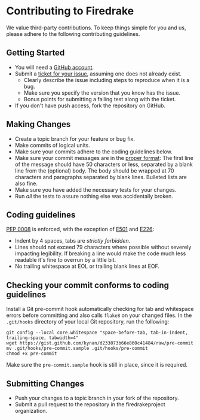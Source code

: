 # Contributing to Firedrake

We value third-party contributions. To keep things simple for you and us,
please adhere to the following contributing guidelines.

## Getting Started

* You will need a [GitHub account](https://github.com/signup/free).
* Submit a [ticket for your issue][0], assuming one does not already exist.
  * Clearly describe the issue including steps to reproduce when it is a bug.
  * Make sure you specify the version that you know has the issue.
  * Bonus points for submitting a failing test along with the ticket.
* If you don't have push access, fork the repository on GitHub.

## Making Changes

* Create a topic branch for your feature or bug fix.
* Make commits of logical units.
* Make sure your commits adhere to the coding guidelines below.
* Make sure your commit messages are in the [proper format][1]: The first line
  of the message should have 50 characters or less, separated by a blank line
  from the (optional) body. The body should be wrapped at 70 characters and
  paragraphs separated by blank lines. Bulleted lists are also fine.
* Make sure you have added the necessary tests for your changes.
* Run _all_ the tests to assure nothing else was accidentally broken.

## Coding guidelines

[PEP 0008][2] is enforced, with the exception of [E501][3] and [E226][3]:
* Indent by 4 spaces, tabs are *strictly forbidden*.
* Lines should not exceed 79 characters where possible without severely
  impacting legibility. If breaking a line would make the code much less
  readable it's fine to overrun by a little bit.
* No trailing whitespace at EOL or trailing blank lines at EOF.

## Checking your commit conforms to coding guidelines

Install a Git pre-commit hook automatically checking for tab and whitespace
errors before committing and also calls `flake8` on your changed files. In the
`.git/hooks` directory of your local Git repository, run the following:

```
git config --local core.whitespace "space-before-tab, tab-in-indent, trailing-space, tabwidth=4"
wget https://gist.github.com/kynan/d233073b66e860c41484/raw/pre-commit
mv .git/hooks/pre-commit.sample .git/hooks/pre-commit
chmod +x pre-commit
```

Make sure the `pre-commit.sample` hook is still in place, since it is required.

## Submitting Changes

* Push your changes to a topic branch in your fork of the repository.
* Submit a pull request to the repository in the firedrakeproject organization.

[0]: https://github.com/firedrakeproject/firedrake/issues
[1]: http://tbaggery.com/2008/04/19/a-note-about-git-commit-messages.html
[2]: http://www.python.org/dev/peps/pep-0008/
[3]: http://pep8.readthedocs.org/en/latest/intro.html#error-codes
